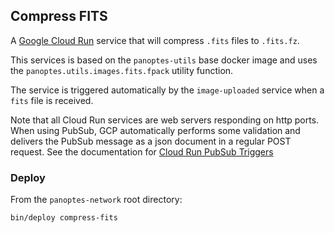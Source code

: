 Compress FITS
-------------

A [Google Cloud Run](https://cloud.google.com/run/) service that will compress `.fits` files to `.fits.fz`.

This services is based on the `panoptes-utils` base docker image and uses the
`panoptes.utils.images.fits.fpack` utility function.

The service is triggered automatically by the `image-uploaded` service when a `fits` file is received.

Note that all Cloud Run services are web servers responding on http ports. When using
PubSub, GCP automatically performs some validation and delivers the PubSub message
as a json document in a regular POST request. See the documentation for
[Cloud Run PubSub Triggers](https://cloud.google.com/run/docs/triggering/pubsub-push)

### Deploy

From the `panoptes-network` root directory:

```bash
bin/deploy compress-fits
```
